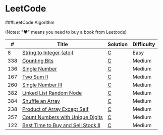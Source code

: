 LeetCode
========

###LeetCode Algorithm

(Notes: "&hearts;" means you need to buy a book from Leetcode)


| # | Title | Solution | Difficulty |
|---| ----- | -------- | ---------- |
|8|[String to Integer (atoi)](https://leetcode.com/problems/string-to-integer-atoi/) | [C](./algorithms/c/string_to_integer_8.c)|Easy|
|338|[Counting Bits](https://leetcode.com/problems/counting-bits/)| [C](./algorithms/c/counting_bits_338.c)|Medium|
|136|[Single Number](https://leetcode.com/problems/single-number/)| [C](./algorithms/c/single_number_136.c)|Medium|
|167|[Two Sum II](https://leetcode.com/problems/two-sum-ii-input-array-is-sorted/)| [C](./algorithms/c/two_sum_II_167.c)|Medium|
|260|[Single Number III](https://leetcode.com/problems/single-number-iii/)| [C](./algorithms/c/single_number_III_260.c)|Medium|
|382|[Linked List Random Node](https://leetcode.com/problems/linked-list-random-node/)| [C](./algorithms/c/linked_list_random_node_382.c)|Medium|
|384|[Shuffle an Array](https://leetcode.com/problems/shuffle-an-array/)| [C](./algorithms/c/shuffle_an_array_384.c)|Medium|
|238|[Product of Array Except Self](https://leetcode.com/problems/product-of-array-except-self/)| [C](./algorithms/c/product_of_array_except_self_238.c)|Medium|
|357|[Count Numbers with Unique Digits](https://leetcode.com/problems/count-numbers-with-unique-digits/)| [C](./algorithms/c/count_numbers_with_unique_digits_357.c)|Medium|
|122|[Best Time to Buy and Sell Stock II](https://leetcode.com/problems/best-time-to-buy-and-sell-stock-ii/)| [C](./algorithms/c/best_time_to_buy_and_sell_stock_ii_122.c)|Medium|